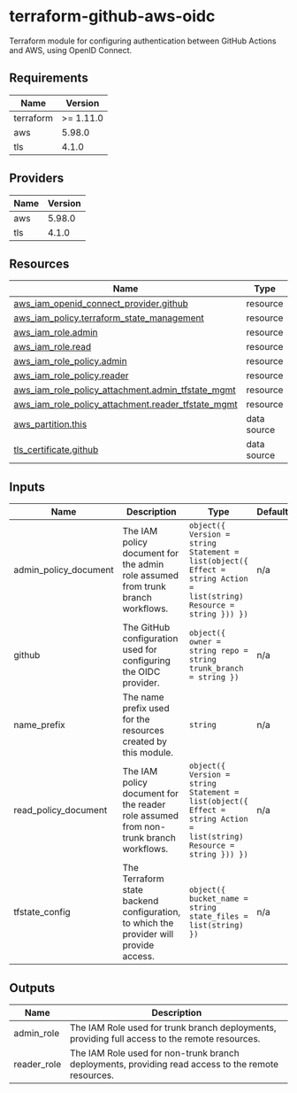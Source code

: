 # terraform-github-aws-oidc

Terraform module for configuring authentication between GitHub Actions and AWS, using OpenID Connect.

<!-- BEGIN_TF_DOCS -->
## Requirements

| Name | Version |
|------|---------|
| terraform | >= 1.11.0 |
| aws | 5.98.0 |
| tls | 4.1.0 |

## Providers

| Name | Version |
|------|---------|
| aws | 5.98.0 |
| tls | 4.1.0 |

## Resources

| Name | Type |
|------|------|
| [aws_iam_openid_connect_provider.github](https://registry.terraform.io/providers/hashicorp/aws/5.98.0/docs/resources/iam_openid_connect_provider) | resource |
| [aws_iam_policy.terraform_state_management](https://registry.terraform.io/providers/hashicorp/aws/5.98.0/docs/resources/iam_policy) | resource |
| [aws_iam_role.admin](https://registry.terraform.io/providers/hashicorp/aws/5.98.0/docs/resources/iam_role) | resource |
| [aws_iam_role.read](https://registry.terraform.io/providers/hashicorp/aws/5.98.0/docs/resources/iam_role) | resource |
| [aws_iam_role_policy.admin](https://registry.terraform.io/providers/hashicorp/aws/5.98.0/docs/resources/iam_role_policy) | resource |
| [aws_iam_role_policy.reader](https://registry.terraform.io/providers/hashicorp/aws/5.98.0/docs/resources/iam_role_policy) | resource |
| [aws_iam_role_policy_attachment.admin_tfstate_mgmt](https://registry.terraform.io/providers/hashicorp/aws/5.98.0/docs/resources/iam_role_policy_attachment) | resource |
| [aws_iam_role_policy_attachment.reader_tfstate_mgmt](https://registry.terraform.io/providers/hashicorp/aws/5.98.0/docs/resources/iam_role_policy_attachment) | resource |
| [aws_partition.this](https://registry.terraform.io/providers/hashicorp/aws/5.98.0/docs/data-sources/partition) | data source |
| [tls_certificate.github](https://registry.terraform.io/providers/hashicorp/tls/4.1.0/docs/data-sources/certificate) | data source |

## Inputs

| Name | Description | Type | Default | Required |
|------|-------------|------|---------|:--------:|
| admin_policy_document | The IAM policy document for the admin role assumed from trunk branch workflows. | ```object({ Version = string Statement = list(object({ Effect = string Action = list(string) Resource = string })) })``` | n/a | yes |
| github | The GitHub configuration used for configuring the OIDC provider. | ```object({ owner = string repo = string trunk_branch = string })``` | n/a | yes |
| name_prefix | The name prefix used for the resources created by this module. | `string` | n/a | yes |
| read_policy_document | The IAM policy document for the reader role assumed from non-trunk branch workflows. | ```object({ Version = string Statement = list(object({ Effect = string Action = list(string) Resource = string })) })``` | n/a | yes |
| tfstate_config | The Terraform state backend configuration, to which the provider will provide access. | ```object({ bucket_name = string state_files = list(string) })``` | n/a | yes |

## Outputs

| Name | Description |
|------|-------------|
| admin_role | The IAM Role used for trunk branch deployments, providing full access to the remote resources. |
| reader_role | The IAM Role used for non-trunk branch deployments, providing read access to the remote resources. |
<!-- END_TF_DOCS -->